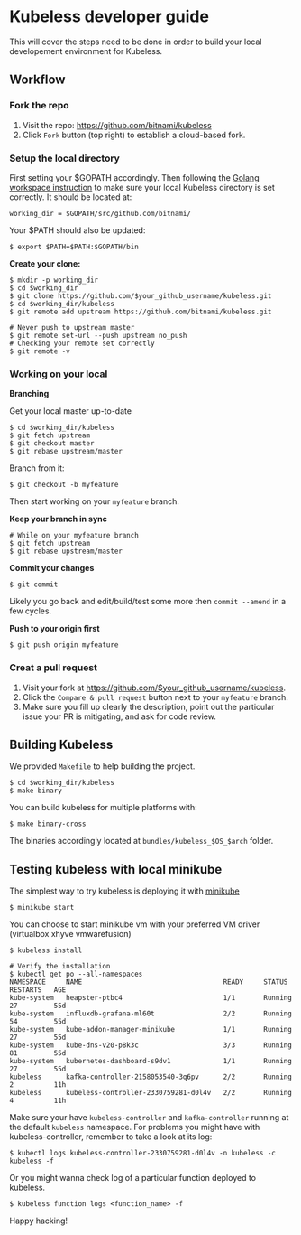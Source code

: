 # Kubeless developer guide

This will cover the steps need to be done in order to build your local developement environment for Kubeless.

## Workflow

### Fork the repo
1. Visit the repo: https://github.com/bitnami/kubeless
2. Click `Fork` button (top right) to establish a cloud-based fork.

### Setup the local directory
First setting your $GOPATH accordingly. Then following the [Golang workspace instruction](https://golang.org/doc/code.html#Workspaces) to make sure your local Kubeless directory is set correctly. It should be located at:

```
working_dir = $GOPATH/src/github.com/bitnami/
```

Your $PATH should also be updated:

```
$ export $PATH=$PATH:$GOPATH/bin
```

**Create your clone:**

```
$ mkdir -p working_dir
$ cd $working_dir
$ git clone https://github.com/$your_github_username/kubeless.git
$ cd $working_dir/kubeless
$ git remote add upstream https://github.com/bitnami/kubeless.git

# Never push to upstream master
$ git remote set-url --push upstream no_push
# Checking your remote set correctly
$ git remote -v
```

### Working on your local
**Branching**

Get your local master up-to-date

```
$ cd $working_dir/kubeless
$ git fetch upstream
$ git checkout master
$ git rebase upstream/master
```

Branch from it:

```
$ git checkout -b myfeature
```

Then start working on your `myfeature` branch.

**Keep your branch in sync**

```
# While on your myfeature branch
$ git fetch upstream
$ git rebase upstream/master
```

**Commit your changes**

```
$ git commit
```

Likely you go back and edit/build/test some more then `commit --amend` in a few cycles.

**Push to your origin first**

```
$ git push origin myfeature
```

### Creat a pull request

1. Visit your fork at https://github.com/$your_github_username/kubeless.
2. Click the `Compare & pull request` button next to your `myfeature` branch.
3. Make sure you fill up clearly the description, point out the particular issue your PR is mitigating, and ask for code review.

## Building Kubeless

We provided `Makefile` to help building the project.

```
$ cd $working_dir/kubeless
$ make binary
```

You can build kubeless for multiple platforms with:

```
$ make binary-cross
```

The binaries accordingly located at `bundles/kubeless_$OS_$arch` folder.

## Testing kubeless with local minikube

The simplest way to try kubeless is deploying it with [minikube](https://github.com/kubernetes/minikube)

```
$ minikube start
```

You can choose to start minikube vm with your preferred VM driver (virtualbox xhyve vmwarefusion)

```
$ kubeless install

# Verify the installation
$ kubectl get po --all-namespaces
NAMESPACE     NAME                                   READY     STATUS    RESTARTS   AGE
kube-system   heapster-ptbc4                         1/1       Running   27         55d
kube-system   influxdb-grafana-ml60t                 2/2       Running   54         55d
kube-system   kube-addon-manager-minikube            1/1       Running   27         55d
kube-system   kube-dns-v20-p8k3c                     3/3       Running   81         55d
kube-system   kubernetes-dashboard-s9dv1             1/1       Running   27         55d
kubeless      kafka-controller-2158053540-3q6pv      2/2       Running   2          11h
kubeless      kubeless-controller-2330759281-d0l4v   2/2       Running   4          11h
```

Make sure your have `kubeless-controller` and `kafka-controller` running at the default `kubeless` namespace. For problems you might have with kubeless-controller, remember to take a look at its log:

```
$ kubectl logs kubeless-controller-2330759281-d0l4v -n kubeless -c kubeless -f
```

Or you might wanna check log of a particular function deployed to kubeless.

```
$ kubeless function logs <function_name> -f
```

Happy hacking!